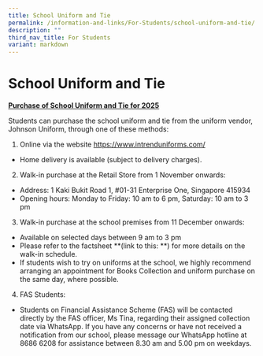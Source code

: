 ```yaml
---
title: School Uniform and Tie
permalink: /information-and-links/For-Students/school-uniform-and-tie/
description: ""
third_nav_title: For Students
variant: markdown
---
```

School Uniform and Tie
======================

<u><b>Purchase of School Uniform and Tie for 2025</b></u>

Students can purchase the school uniform and tie from the uniform vendor, Johnson Uniform, through one of these methods:

1.	Online via the website https://www.intrenduniforms.com/
* Home delivery is available (subject to delivery charges).
2.	Walk-in purchase at the Retail Store from 1 November onwards:
* Address: 1 Kaki Bukit Road 1, #01-31 Enterprise One, Singapore 415934
* Opening hours: Monday to Friday: 10 am to 6 pm, Saturday: 10 am to 3 pm
3.	Walk-in purchase at the school premises from 11 December onwards:
* Available on selected days between 9 am to 3 pm
* Please refer to the factsheet **(link to this:  **) for more details on the walk-in schedule.
* If students wish to try on uniforms at the school, we highly recommend arranging an appointment for Books Collection and uniform purchase on the same day, where possible. 
4.	FAS Students:
* Students on Financial Assistance Scheme (FAS) will be contacted directly by the FAS officer, Ms Tina, regarding their assigned collection date via WhatsApp. If you have any concerns or have not received a notification from our school, please message our WhatsApp hotline at 8686 6208 for assistance between 8.30 am and 5.00 pm on weekdays.